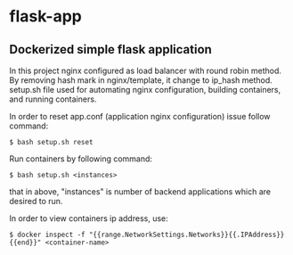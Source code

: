 # flask-app

## Dockerized simple flask application

In this project nginx configured as load balancer with round robin method. By removing hash mark in nginx/template, it change to ip_hash method. setup.sh file used for automating nginx configuration, building containers, and running containers.

In order to reset app.conf (application nginx configuration) issue follow command:
```
$ bash setup.sh reset
```

Run containers by following command:
```
$ bash setup.sh <instances>
```
that in above, "instances" is number of backend applications which are desired to run.

In order to view containers ip address, use:
```
$ docker inspect -f "{{range.NetworkSettings.Networks}}{{.IPAddress}}{{end}}" <container-name>
```
